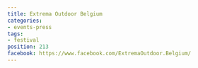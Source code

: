 ```yaml
---
title: Extrema Outdoor Belgium
categories:
- events-press
tags:
- festival
position: 213
facebook: https://www.facebook.com/ExtremaOutdoor.Belgium/
---
```


